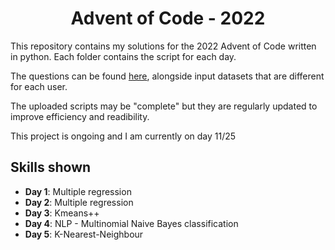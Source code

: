 <h1 align = "center">
  Advent of Code - 2022
  </h1>

This repository contains my solutions for the 2022 Advent of Code written in python. Each folder contains the script for each day.

The questions can be found [here](https://adventofcode.com/2022/), alongside input datasets that are different for each user.

The uploaded scripts may be "complete" but they are regularly updated to improve efficiency and readibility. 

This project is ongoing and I am currently on day 11/25

<h2>
  Skills shown
  </h2>

* **Day 1**: Multiple regression
* **Day 2**: Multiple regression
* **Day 3**: Kmeans++
* **Day 4**: NLP - Multinomial Naive Bayes classification
* **Day 5**: K-Nearest-Neighbour
